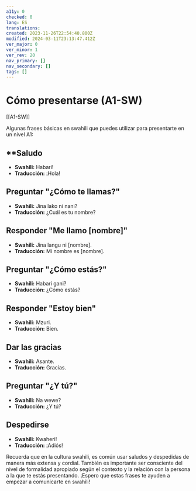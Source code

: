 ```yaml
---
a11y: 0
checked: 0
lang: ES
translations: 
created: 2023-11-26T22:54:40.800Z
modified: 2024-03-11T23:13:47.412Z
ver_major: 0
ver_minor: 1
ver_rev: 20
nav_primary: []
nav_secondary: []
tags: []
---
```

# Cómo presentarse (A1-SW)

[[A1-SW]]

Algunas frases básicas en swahili que puedes utilizar para presentarte en un nivel A1:

## **Saludo
    
- **Swahili:** Habari!
- **Traducción:** ¡Hola!

## Preguntar "¿Cómo te llamas?"

- **Swahili:** Jina lako ni nani?
- **Traducción:** ¿Cuál es tu nombre?
  
## Responder "Me llamo [nombre]"

- **Swahili:** Jina langu ni [nombre].
- **Traducción:** Mi nombre es [nombre].

## Preguntar "¿Cómo estás?"
    
- **Swahili:** Habari gani?
- **Traducción:** ¿Cómo estás?

## Responder "Estoy bien"
    
- **Swahili:** Mzuri.
- **Traducción:** Bien.

## Dar las gracias
    
- **Swahili:** Asante.
- **Traducción:** Gracias.

## Preguntar "¿Y tú?"
    
- **Swahili:** Na wewe?
- **Traducción:** ¿Y tú?

## Despedirse
    
- **Swahili:** Kwaheri!
- **Traducción:** ¡Adiós!

Recuerda que en la cultura swahili, es común usar saludos y despedidas de manera más extensa y cordial. También es importante ser consciente del nivel de formalidad apropiado según el contexto y la relación con la persona a la que te estás presentando. ¡Espero que estas frases te ayuden a empezar a comunicarte en swahili!